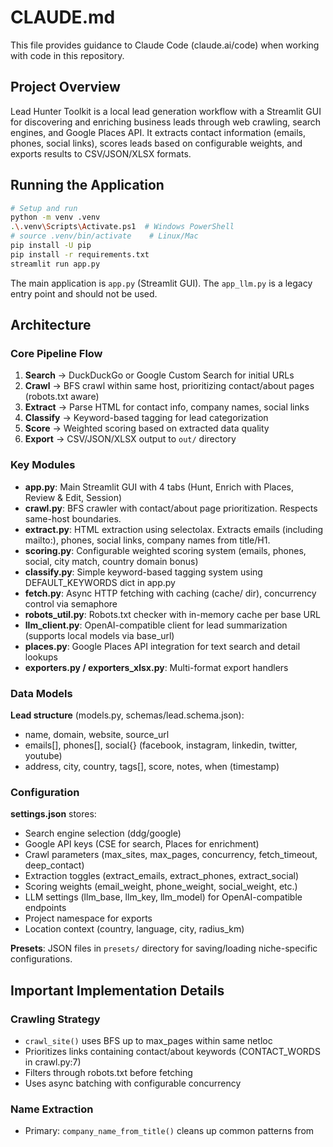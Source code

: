# CLAUDE.md

This file provides guidance to Claude Code (claude.ai/code) when working with code in this repository.

## Project Overview

Lead Hunter Toolkit is a local lead generation workflow with a Streamlit GUI for discovering and enriching business leads through web crawling, search engines, and Google Places API. It extracts contact information (emails, phones, social links), scores leads based on configurable weights, and exports results to CSV/JSON/XLSX formats.

## Running the Application

```bash
# Setup and run
python -m venv .venv
.\.venv\Scripts\Activate.ps1  # Windows PowerShell
# source .venv/bin/activate    # Linux/Mac
pip install -U pip
pip install -r requirements.txt
streamlit run app.py
```

The main application is `app.py` (Streamlit GUI). The `app_llm.py` is a legacy entry point and should not be used.

## Architecture

### Core Pipeline Flow

1. **Search** → DuckDuckGo or Google Custom Search for initial URLs
2. **Crawl** → BFS crawl within same host, prioritizing contact/about pages (robots.txt aware)
3. **Extract** → Parse HTML for contact info, company names, social links
4. **Classify** → Keyword-based tagging for lead categorization
5. **Score** → Weighted scoring based on extracted data quality
6. **Export** → CSV/JSON/XLSX output to `out/` directory

### Key Modules

- **app.py**: Main Streamlit GUI with 4 tabs (Hunt, Enrich with Places, Review & Edit, Session)
- **crawl.py**: BFS crawler with contact/about page prioritization. Respects same-host boundaries.
- **extract.py**: HTML extraction using selectolax. Extracts emails (including mailto:), phones, social links, company names from title/H1.
- **scoring.py**: Configurable weighted scoring system (emails, phones, social, city match, country domain bonus)
- **classify.py**: Simple keyword-based tagging system using DEFAULT_KEYWORDS dict in app.py
- **fetch.py**: Async HTTP fetching with caching (cache/ dir), concurrency control via semaphore
- **robots_util.py**: Robots.txt checker with in-memory cache per base URL
- **llm_client.py**: OpenAI-compatible client for lead summarization (supports local models via base_url)
- **places.py**: Google Places API integration for text search and detail lookups
- **exporters.py / exporters_xlsx.py**: Multi-format export handlers

### Data Models

**Lead structure** (models.py, schemas/lead.schema.json):
- name, domain, website, source_url
- emails[], phones[], social{} (facebook, instagram, linkedin, twitter, youtube)
- address, city, country, tags[], score, notes, when (timestamp)

### Configuration

**settings.json** stores:
- Search engine selection (ddg/google)
- Google API keys (CSE for search, Places for enrichment)
- Crawl parameters (max_sites, max_pages, concurrency, fetch_timeout, deep_contact)
- Extraction toggles (extract_emails, extract_phones, extract_social)
- Scoring weights (email_weight, phone_weight, social_weight, etc.)
- LLM settings (llm_base, llm_key, llm_model) for OpenAI-compatible endpoints
- Project namespace for exports
- Location context (country, language, city, radius_km)

**Presets**: JSON files in `presets/` directory for saving/loading niche-specific configurations.

## Important Implementation Details

### Crawling Strategy
- `crawl_site()` uses BFS up to max_pages within same netloc
- Prioritizes links containing contact/about keywords (CONTACT_WORDS in crawl.py:7)
- Filters through robots.txt before fetching
- Uses async batching with configurable concurrency

### Name Extraction
- Primary: `company_name_from_title()` cleans up common patterns from <title>
- Fallback: First <h1> tag content
- See name_clean.py for heuristic cleanup logic

### Scoring System
Lead scores are calculated in scoring.py with these defaults:
- email_weight: 2.0 per email (max 5 counted)
- phone_weight: 1.0 per phone (max 3 counted)
- social_weight: 0.5 per social platform
- about_or_contact_weight: 1.0 bonus if page title contains contact/about keywords
- city_match_weight: 1.5 bonus if city detected in text
- Country domain bonus: +0.5 for matching TLD (e.g., .fr when country=fr)

### Session State Management
Streamlit session_state["results"] holds the lead list throughout the session. The Review tab uses st.data_editor for inline editing with "Apply changes" button to persist edits.

### Caching
- HTML responses cached in `cache/` directory with SHA256-based filenames (fetch.py)
- Robots.txt cached in-memory per base URL (robots_util.py:_cache)

### Google APIs
- **Custom Search**: Requires API key + cx (engine ID) from console.cloud.google.com
- **Places**: Uses /places:searchText and detail lookups with field masks for efficiency

### LLM Integration
LLMClient supports any OpenAI-compatible endpoint (e.g., LM Studio, Ollama). Set llm_base (e.g., "http://localhost:1234" for LM Studio), and llm_model in settings. The llm_key is optional and defaults to "not-needed" for local LLMs that don't require authentication. Used for lead summarization in Review tab. The client includes proper error handling and null-safety checks for response parsing.

## Common Development Tasks

### Adding a new extraction field
1. Update Lead model in models.py
2. Update schemas/lead.schema.json
3. Add extraction logic in extract.py:extract_basic()
4. Update scoring logic in scoring.py if needed
5. Ensure field appears in DataFrame display (app.py line 289)

### Adding a new scoring weight
1. Add weight to default settings in sidebar (app.py)
2. Update scoring logic in scoring.py:score_lead()
3. Add to settings.json structure

### Adding a new tag classifier
1. Add keywords to DEFAULT_KEYWORDS dict in app.py:22
2. classify.py automatically uses all keyword categories

### Modifying crawl behavior
- Edit CONTACT_WORDS list in crawl.py:7 for prioritization
- Adjust should_visit() in crawl.py:9 for link filtering logic

## Notes

- Keep concurrency respectful of target sites (default: 6-8)
- Exports namespace by project name in settings
- User-Agent is "LeadHunter/1.0" (fetch.py, robots_util.py)
- Uses selectolax (not BeautifulSoup) for fast HTML parsing
- Google CSE and Places APIs are paid services with free tiers
